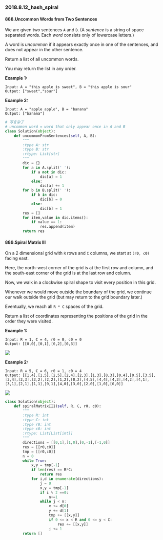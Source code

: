 ### 2018.8.12_hash_spiral

#### 888.Uncommon Words from Two Sentences

We are given two sentences `A` and `B`.  (A *sentence* is a string of space separated words.  Each *word* consists only of lowercase letters.)

A word is *uncommon* if it appears exactly once in one of the sentences, and does not appear in the other sentence.

Return a list of all uncommon words. 

You may return the list in any order. 


**Example 1:**

```
Input: A = "this apple is sweet", B = "this apple is sour"
Output: ["sweet","sour"]
```

**Example 2:**

```
Input: A = "apple apple", B = "banana"
Output: ["banana"]
```

```python
# 写复杂了
# uncommon word = word that only appear once in A and B
class Solution(object):
    def uncommonFromSentences(self, A, B):
        """
        :type A: str
        :type B: str
        :rtype: List[str]
        """
        dic = {}
        for a in A.split(' '):
            if a not in dic:
                dic[a] = 1
            else:
                dic[a] += 1
        for b in B.split(' '):
            if b in dic:
                dic[b] = 0
            else:
                dic[b] = 1
        res = []
        for item,value in dic.items():
            if value == 1:
                res.append(item)
        return res
```

#### 889.Spiral Matrix III

On a 2 dimensional grid with `R` rows and `C` columns, we start at `(r0, c0)` facing east.

Here, the north-west corner of the grid is at the first row and column, and the south-east corner of the grid is at the last row and column.

Now, we walk in a clockwise spiral shape to visit every position in this grid. 

Whenever we would move outside the boundary of the grid, we continue our walk outside the grid (but may return to the grid boundary later.) 

Eventually, we reach all `R * C` spaces of the grid.

Return a list of coordinates representing the positions of the grid in the order they were visited.

**Example 1:**

```
Input: R = 1, C = 4, r0 = 0, c0 = 0
Output: [[0,0],[0,1],[0,2],[0,3]]
```

 ![](https://image.ibb.co/b8y6zT/example_1.png)

**Example 2:**

```
Input: R = 5, C = 6, r0 = 1, c0 = 4
Output: [[1,4],[1,5],[2,5],[2,4],[2,3],[1,3],[0,3],[0,4],[0,5],[3,5],[3,4],[3,3],[3,2],[2,2],[1,2],[0,2],[4,5],[4,4],[4,3],[4,2],[4,1],[3,1],[2,1],[1,1],[0,1],[4,0],[3,0],[2,0],[1,0],[0,0]]
```

 ![](https://image.ibb.co/bGVEm8/example_2.png)

```python
class Solution(object):
    def spiralMatrixIII(self, R, C, r0, c0):
        """
        :type R: int
        :type C: int
        :type r0: int
        :type c0: int
        :rtype: List[List[int]]
        """
        directions = [[0,1],[1,0],[0,-1],[-1,0]]
        res = [[r0,c0]]
        tmp = [[r0,c0]]
        n = 0
        while True:
            x,y = tmp[-1]
            if len(res) == R*C:
                return res
            for i,d in enumerate(directions):
                j = 0
                x,y = tmp[-1]
                if i % 2 ==0:
                    n+=1
                while j < n:
                    x += d[0]
                    y += d[1]
                    tmp += [[x,y]]
                    if 0 <= x < R and 0 <= y < C:
                        res += [[x,y]]
                    j += 1
        return []
```

